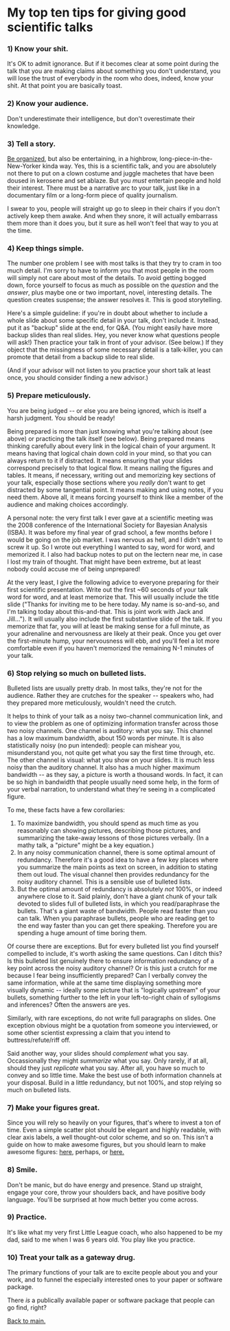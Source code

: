 # My top ten tips for giving good scientific talks  

### 1) Know your shit.

It's OK to admit ignorance.  But if it becomes clear at some point during the talk that you are making claims about something you don't understand, you will lose the trust of everybody in the room who does, indeed, know your shit.  At that point you are basically toast.  

### 2) Know your audience.

Don't underestimate their intelligence, but don't overestimate their knowledge.  

### 3) Tell a story.

[Be organized](https://github.com/jgscott/talks/blob/master/md/org_methods.md), but also be entertaining, in a highbrow, long-piece-in-the-New-Yorker kinda way.  Yes, this is a scientific talk, and you are absolutely not there to put on a clown costume and juggle machetes that have been doused in kerosene and set ablaze.  But you _must_ entertain people and hold their interest.  There must be a narrative arc to your talk, just like in a documentary film or a long-form piece of quality journalism.

I swear to you, people will straight up go to sleep in their chairs if you don't actively keep them awake.  And when they snore, it will actually embarrass them more than it does you, but it sure as hell won't feel that way to you at the time.  

### 4) Keep things simple.

The number one problem I see with most talks is that they try to cram in too much detail.  I'm sorry to have to inform you that most people in the room will simply not care about most of the details.  To avoid getting bogged down, force yourself to focus as much as possible on the _question_ and the _answer_, plus maybe one or two important, novel, interesting details.  The question creates suspense; the answer resolves it.  This is good storytelling.  

Here's a simple guideline: if you're in doubt about whether to include a whole slide about some specific detail in your talk, don't include it.  Instead, put it as "backup" slide at the end, for Q&A.  (You might easily have more backup slides than real slides.  Hey, you never know what questions people will ask!)  Then practice your talk in front of your advisor.  (See below.)  If they object that the missingness of some necessary detail is a talk-killer, you can promote that detail from a backup slide to real slide.

(And if your advisor will not listen to you practice your short talk at least once, you should consider finding a new advisor.)  


### 5) Prepare meticulously.

You are being judged -- or else you are being ignored, which is itself a harsh judgment.  You should be ready!    

Being prepared is more than just knowing what you're talking about (see above) or practicing the talk itself (see below).  Being prepared means thinking carefully about every link in the logical chain of your argument.  It means having that logical chain down cold in your mind, so that you can always return to it if distracted.  It means ensuring that your slides correspond precisely to that logical flow.  It means nailing the figures and tables.  It means, if necessary, writing out and memorizing key sections of your talk, especially those sections where you _really_ don't want to get distracted by some tangential point.  It means making and using notes, if you need them.  Above all, it means forcing yourself to think like a member of the audience and making choices accordingly.  

A personal note: the very first talk I ever gave at a scientific meeting was the 2008 conference of the International Society for Bayesian Analysis (ISBA).  It was before my final year of grad school, a few months before I would be going on the job market.  I was nervous as hell, and I didn't want to screw it up.  So I wrote out everything I wanted to say, word for word, and memorized it.  I also had backup notes to put on the lectern near me, in case I lost my train of thought.  That might have been extreme, but at least nobody could accuse me of being unprepared!  

At the very least, I give the following advice to everyone preparing for their first scientific presentation.  Write out the first ~60 seconds of your talk word for word, and at least memorize that.  This will usually include the title slide ("Thanks for inviting me to be here today.  My name is so-and-so, and I'm talking today about this-and-that.  This is joint work with Jack and Jill...").  It will usually also include the first substantive slide of the talk.  If you memorize that far, you will at least be making sense for a full minute, as your adrenaline and nervousness are likely at their peak.  Once you get over the first-minute hump, your nervousness will ebb, and you'll feel a lot more comfortable even if you haven't memorized the remaining N-1 minutes of your talk.  


### 6) Stop relying so much on bulleted lists.     

Bulleted lists are usually pretty drab. In most talks, they're not for the audience.  Rather they are crutches for the speaker -- speakers who, had they prepared more meticulously, wouldn't need the crutch.  

It helps to think of your talk as a noisy two-channel communication link, and to view the problem as one of optimizing information transfer across those two noisy channels.  One channel is auditory: what you say.  This channel has a low maximum bandwidth, about 150 words per minute.  It is also statistically noisy (no pun intended): people can mishear you, misunderstand you, not quite get what you say the first time through, etc.  The other channel is visual: what you show on your slides.  It is much less noisy than the auditory channel.  It also has a much higher maximum bandwidth -- as they say, a picture is worth a thousand words.  In fact, it can be so high in bandwidth that people usually need some help, in the form of your verbal narration, to understand what they're seeing in a complicated figure.  

To me, these facts have a few corollaries:  
  
1) To maximize bandwidth, you should spend as much time as you reasonably can showing pictures, describing those pictures, and summarizing the take-away lessons of those pictures verbally.  (In a mathy talk, a "picture" might be a key equation.)   
2) In any noisy communication channel, there is some optimal amount of redundancy.  Therefore it's a good idea to have a few key places where you summarize the main points as text on screen, in addition to stating them out loud.  The visual channel then provides redundancy for the noisy auditory channel.  This is a sensible use of bulleted lists.  
3) But the optimal amount of redundancy is absolutely _not_ 100%, or indeed anywhere close to it.  Said plainly, don't have a giant chunk of your talk devoted to slides full of bulleted lists, in which you read/paraphrase the bullets.  That's a giant waste of bandwidth.   People read faster than you can talk.  When you paraphrase bullets, people who are reading get to the end way faster than you can get there speaking.  Therefore you are spending a huge amount of time boring them.  

Of course there are exceptions.  But for every bulleted list you find yourself compelled to include, it's worth asking the same questions.  Can I ditch this?  Is this bulleted list genuinely there to ensure information redundancy of a key point across the noisy auditory channel?  Or is this just a crutch for me because I fear being insufficiently prepared?  Can I verbally convey the same information, while at the same time displaying something more visually dynamic -- ideally some picture that is "logically upstream" of your bullets, something further to the left in your left-to-right chain of syllogisms and inferences?  Often the answers are yes. 

Similarly, with rare exceptions, do not write full paragraphs on slides.  One exception obvious might be a quotation from someone you interviewed, or some other scientist expressing a claim that you intend to buttress/refute/riff off.  
 
Said another way, your slides should _complement_ what you say.  Occassionally they might _summarize_ what you say.  Only rarely, if at all, should they just _replicate_ what you say. After all, you have so much to convey and so little time.  Make the best use of both information channels at your disposal.  Build in a little redundancy, but not 100%, and stop relying so much on bulleted lists.  


### 7) Make your figures great.  

Since you will rely so heavily on your figures, that's where to invest a ton of time.  Even a simple scatter plot should be elegant and highly readable, with clear axis labels, a well thought-out color scheme, and so on.  This isn't a guide on how to make awesome figures, but you should learn to make awesome figures: [here](http://ggplot2.org/), perhaps, or [here.](https://d3js.org/)  


### 8) Smile.

Don't be manic, but do have energy and presence.  Stand up straight, engage your core, throw your shoulders back, and have positive body language.  You'll be surprised at how much better you come across.  

### 9) Practice.  

It's like what my very first Little League coach, who also happened to be my dad, said to me when I was 6 years old.  You play like you practice.  


### 10) Treat your talk as a gateway drug.

The primary functions of your talk are to excite people about you and your work, and to funnel the especially interested ones to your paper or software package.  

There _is_ a publically available paper or software package that people can go find, right?  


[Back to main.](https://github.com/jgscott/talks/)  
